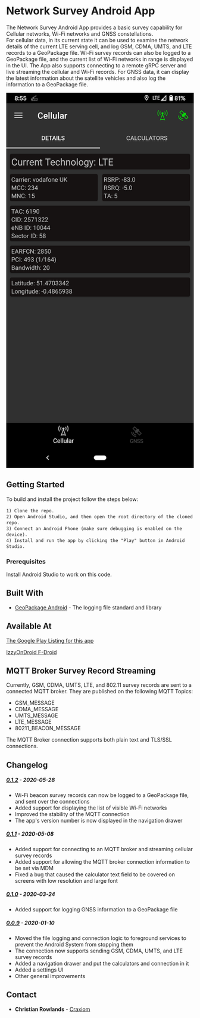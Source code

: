 # Network Survey Android App

The Network Survey Android App provides a basic survey capability for Cellular networks, Wi-Fi networks and GNSS constellations.  
For cellular data, in its current state it can be used to examine the network details of the current LTE serving cell, and log 
GSM, CDMA, UMTS, and LTE records to a GeoPackage file. Wi-Fi survey records can also be logged to a GeoPackage file, 
and the current list of Wi-Fi networks in range is displayed in the UI. The App also supports connecting to a remote gRPC server and live 
streaming the cellular and Wi-Fi records. For GNSS data, it can display the latest information about the satellite vehicles and
also log the information to a GeoPackage file.

![App Screenshot](screenshots/network_survey_screenshot.png "The Network Survey App Main Screen")

## Getting Started

To build and install the project follow the steps below:

    1) Clone the repo.
    2) Open Android Studio, and then open the root directory of the cloned repo.
    3) Connect an Android Phone (make sure debugging is enabled on the device).
    4) Install and run the app by clicking the "Play" button in Android Studio.

### Prerequisites

Install Android Studio to work on this code.

## Built With

* [GeoPackage Android](https://github.com/ngageoint/geopackage-android) - The logging file standard and library

## Available At

[The Google Play Listing for this app](https://play.google.com/store/apps/details?id=com.craxiom.networksurvey)

[IzzyOnDroid F-Droid](https://apt.izzysoft.de/fdroid/index/apk/com.craxiom.networksurvey)

## MQTT Broker Survey Record Streaming

Currently, GSM, CDMA, UMTS, LTE, and 802.11 survey records are sent to a connected MQTT broker. They
are published on the following MQTT Topics:

 * GSM_MESSAGE
 * CDMA_MESSAGE
 * UMTS_MESSAGE
 * LTE_MESSAGE
 * 80211_BEACON_MESSAGE
 
The MQTT Broker connection supports both plain text and TLS/SSL connections.

## Changelog

##### [0.1.2](https://github.com/christianrowlands/android-network-survey/releases/tag/release-0.1.2) - 2020-05-28
 * Wi-Fi beacon survey records can now be logged to a GeoPackage file, and sent over the connections
 * Added support for displaying the list of visible Wi-Fi networks
 * Improved the stability of the MQTT connection
 * The app's version number is now displayed in the navigation drawer

##### [0.1.1](https://github.com/christianrowlands/android-network-survey/releases/tag/release-0.1.1) - 2020-05-08
 * Added support for connecting to an MQTT broker and streaming cellular survey records
 * Added support for allowing the MQTT broker connection information to be set via MDM
 * Fixed a bug that caused the calculator text field to be covered on screens with low resolution and large font

##### [0.1.0](https://github.com/christianrowlands/android-network-survey/releases/tag/release-0.1.0) - 2020-03-24
 * Added support for logging GNSS information to a GeoPackage file

##### [0.0.9](https://github.com/christianrowlands/android-network-survey/releases/tag/release-0.0.9) - 2020-01-10
 * Moved the file logging and connection logic to foreground services to prevent the Android System from stopping them
 * The connection now supports sending GSM, CDMA, UMTS, and LTE survey records
 * Added a navigation drawer and put the calculators and connection in it
 * Added a settings UI
 * Other general improvements

## Contact

* **Christian Rowlands** - [Craxiom](https://github.com/christianrowlands)
